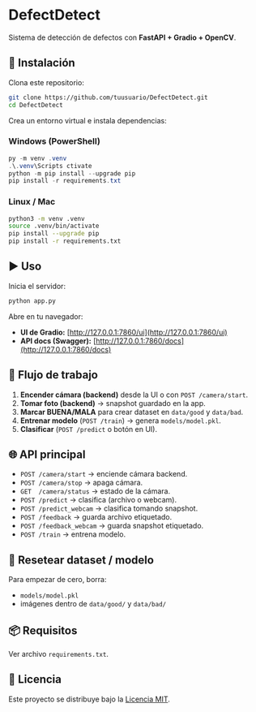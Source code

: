 # DefectDetect

Sistema de detección de defectos con **FastAPI + Gradio + OpenCV**.

## 🚀 Instalación

Clona este repositorio:

```bash
git clone https://github.com/tuusuario/DefectDetect.git
cd DefectDetect
```

Crea un entorno virtual e instala dependencias:

### Windows (PowerShell)
```powershell
py -m venv .venv
.\.venv\Scripts ctivate
python -m pip install --upgrade pip
pip install -r requirements.txt
```

### Linux / Mac
```bash
python3 -m venv .venv
source .venv/bin/activate
pip install --upgrade pip
pip install -r requirements.txt
```

## ▶️ Uso

Inicia el servidor:

```bash
python app.py
```

Abre en tu navegador:

- **UI de Gradio:** [http://127.0.0.1:7860/ui](http://127.0.0.1:7860/ui)
- **API docs (Swagger):** [http://127.0.0.1:7860/docs](http://127.0.0.1:7860/docs)

## 📸 Flujo de trabajo

1. **Encender cámara (backend)** desde la UI o con `POST /camera/start`.
2. **Tomar foto (backend)** → snapshot guardado en la app.
3. **Marcar BUENA/MALA** para crear dataset en `data/good` y `data/bad`.
4. **Entrenar modelo** (`POST /train`) → genera `models/model.pkl`.
5. **Clasificar** (`POST /predict` o botón en UI).

## 🌐 API principal

- `POST /camera/start` → enciende cámara backend.
- `POST /camera/stop` → apaga cámara.
- `GET  /camera/status` → estado de la cámara.
- `POST /predict` → clasifica (archivo o webcam).
- `POST /predict_webcam` → clasifica tomando snapshot.
- `POST /feedback` → guarda archivo etiquetado.
- `POST /feedback_webcam` → guarda snapshot etiquetado.
- `POST /train` → entrena modelo.

## 🔧 Resetear dataset / modelo

Para empezar de cero, borra:

- `models/model.pkl`
- imágenes dentro de `data/good/` y `data/bad/`

## 📦 Requisitos

Ver archivo `requirements.txt`.

## 📜 Licencia

Este proyecto se distribuye bajo la [Licencia MIT](LICENSE).

